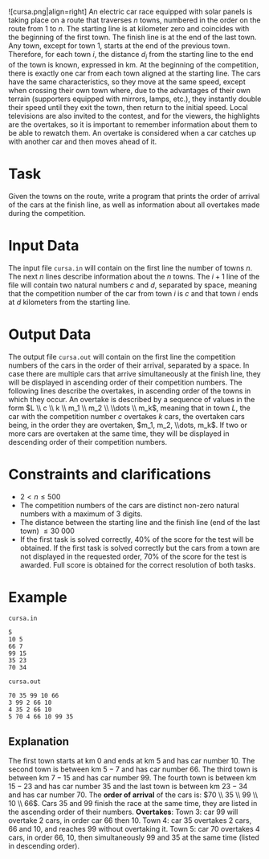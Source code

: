 ![cursa.png|align=right]
An electric car race equipped with solar panels is taking place on a route that traverses $n$ towns, numbered in the order on the route from $1$ to $n$. The starting line is at kilometer zero and coincides with the beginning of the first town. The finish line is at the end of the last town. Any town, except for town $1$, starts at the end of the previous town. Therefore, for each town $i$, the distance $d_i$ from the starting line to the end of the town is known, expressed in $\text{km}$.
At the beginning of the competition, there is exactly one car from each town aligned at the starting line. The cars have the same characteristics, so they move at the same speed, except when crossing their own town where, due to the advantages of their own terrain (supporters equipped with mirrors, lamps, etc.), they instantly double their speed until they exit the town, then return to the initial speed.
Local televisions are also invited to the contest, and for the viewers, the highlights are the overtakes, so it is important to remember information about them to be able to rewatch them. An overtake is considered when a car catches up with another car and then moves ahead of it.

# Task

Given the towns on the route, write a program that prints the order of arrival of the cars at the finish line, as well as information about all overtakes made during the competition.

# Input Data

The input file `cursa.in` will contain on the first line the number of towns $n$. The next $n$ lines describe information about the $n$ towns. The $i + 1$ line of the file will contain two natural numbers $c$ and $d$, separated by space, meaning that the competition number of the car from town $i$ is $c$ and that town $i$ ends at $d$ kilometers from the starting line.

# Output Data

The output file `cursa.out` will contain on the first line the competition numbers of the cars in the order of their arrival, separated by a space. In case there are multiple cars that arrive simultaneously at the finish line, they will be displayed in ascending order of their competition numbers. The following lines describe the overtakes, in ascending order of the towns in which they occur. An overtake is described by a sequence of values in the form $L \\ c \\ k \\ m_1 \\ m_2 \\ \\dots \\ m_k$, meaning that in town $L$, the car with the competition number $c$ overtakes $k$ cars, the overtaken cars being, in the order they are overtaken, $m_1, m_2, \\dots, m_k$. If two or more cars are overtaken at the same time, they will be displayed in descending order of their competition numbers.

# Constraints and clarifications

* $2 < n \leq 500$
* The competition numbers of the cars are distinct non-zero natural numbers with a maximum of $3$ digits.
* The distance between the starting line and the finish line (end of the last town) $\leq 30 \ 000$
* If the first task is solved correctly, $40\%$ of the score for the test will be obtained. If the first task is solved correctly but the cars from a town are not displayed in the requested order, $70\%$ of the score for the test is awarded. Full score is obtained for the correct resolution of both tasks.

# Example

`cursa.in`
```
5
10 5
66 7
99 15
35 23
70 34
```

`cursa.out`
```
70 35 99 10 66
3 99 2 66 10
4 35 2 66 10
5 70 4 66 10 99 35
```

## Explanation

The first town starts at km $0$ and ends at km $5$ and has car number $10$. The second town is between km $5 - 7$ and has car number $66$. The third town is between km $7 - 15$ and has car number $99$. The fourth town is between km $15 - 23$ and has car number $35$ and the last town is between km $23 - 34$ and has car number $70$.
The **order of arrival** of the cars is: $70 \\ 35 \\ 99 \\ 10 \\ 66$. Cars $35$ and $99$ finish the race at the same time, they are listed in the ascending order of their numbers.
**Overtakes**:
Town $3$: car $99$ will overtake $2$ cars, in order car $66$ then $10$.
Town $4$: car $35$ overtakes $2$ cars, $66$ and $10$, and reaches $99$ without overtaking it.
Town $5$: car $70$ overtakes $4$ cars, in order $66$, $10$, then simultaneously $99$ and $35$ at the same time (listed in descending order).